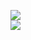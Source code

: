 [![](https://img.shields.io/badge/Made%20With-Github%20Spray-lightgrey.svg?style=for-the-badge&logo=github)](https://github.com/Annihil/github-spray#6032)  
[![](https://i.imgur.com/2DrTn0Z.gif)](https://github.com/Annihil/github-spray)